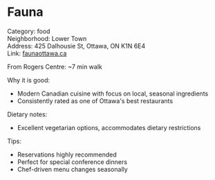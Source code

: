 # Fauna

Category: food  
Neighborhood: Lower Town  
Address: 425 Dalhousie St, Ottawa, ON K1N 6E4  
Link: [faunaottawa.ca](https://faunaottawa.ca)  

From Rogers Centre: ~7 min walk

Why it is good:  
- Modern Canadian cuisine with focus on local, seasonal ingredients  
- Consistently rated as one of Ottawa's best restaurants  

Dietary notes:  
- Excellent vegetarian options, accommodates dietary restrictions  

Tips:  
- Reservations highly recommended  
- Perfect for special conference dinners  
- Chef-driven menu changes seasonally